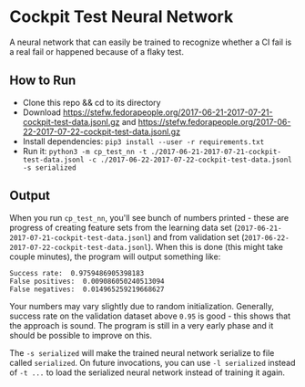 # Cockpit Test Neural Network

A neural network that can easily be trained to recognize whether a CI fail is a real fail or happened because of a flaky test.

## How to Run

* Clone this repo && cd to its directory
* Download https://stefw.fedorapeople.org/2017-06-21-2017-07-21-cockpit-test-data.jsonl.gz and https://stefw.fedorapeople.org/2017-06-22-2017-07-22-cockpit-test-data.jsonl.gz
* Install dependencies: `pip3 install --user -r requirements.txt`
* Run it: `python3 -m cp_test_nn -t ./2017-06-21-2017-07-21-cockpit-test-data.jsonl -c ./2017-06-22-2017-07-22-cockpit-test-data.jsonl -s serialized`

## Output

When you run `cp_test_nn`, you'll see bunch of numbers printed - these are progress of creating feature sets from the learning data set (`2017-06-21-2017-07-21-cockpit-test-data.jsonl`) and from validation set (`2017-06-22-2017-07-22-cockpit-test-data.jsonl`). When this is done (this might take couple minutes), the program will output something like:

```
Success rate:  0.9759486905398183
False positives:  0.009086050240513094
False negatives:  0.014965259219668627
```

Your numbers may vary slightly due to random initialization. Generally, success rate on the validation dataset above `0.95` is good - this shows that the approach is sound. The program is still in a very early phase and it should be possible to improve on this.

The `-s serialized` will make the trained neural network serialize to file called `serialized`. On future invocations, you can use `-l serialized` instead of `-t ...` to load the serialized neural network instead of training it again.
